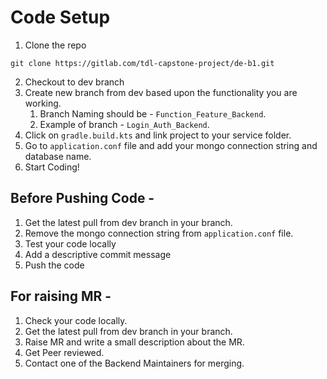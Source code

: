 # Code Setup 
1. Clone the repo
```
git clone https://gitlab.com/tdl-capstone-project/de-b1.git
```
2. Checkout to dev branch
3. Create new branch from dev based upon the functionality you are working.
   1. Branch Naming should be - `Function_Feature_Backend`.
   2. Example of branch - `Login_Auth_Backend`.
4. Click on `gradle.build.kts` and link project to your service folder.
5. Go to `application.conf` file and add your mongo connection string and database name.
6. Start Coding!


## Before Pushing Code - 
1. Get the latest pull from dev branch in your branch.
2. Remove the mongo connection string from `application.conf` file.
3. Test your code locally 
4. Add a descriptive commit message
5. Push the code


## For raising MR - 
1. Check your code locally.
2. Get the latest pull from dev branch in your branch.
3. Raise MR and write a small description about the MR.
4. Get Peer reviewed.
5. Contact one of the Backend Maintainers for merging.



